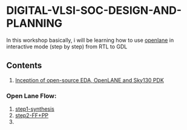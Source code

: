 
# DIGITAL-VLSI-SOC-DESIGN-AND-PLANNING
In this workshop basically, i will be learning how to use [openlane](https://github.com/The-OpenROAD-Project/OpenLane) in interactive mode (step by step) from RTL to GDL

## Contents
1. [Inception of open-source EDA, OpenLANE and Sky130 PDK](https://github.com/navi2311/DIGITAL-VLSI-SOC-DESIGN-AND-PLANNING/blob/main/Sky130%20Day%201%20-%20Inception%20of%20open-source%20EDA%2C%20OpenLANE%20and%20Sky130%20PDK/readme.md)
### Open Lane Flow:
1. [step1-synthesis](https://github.com/navi2311/DIGITAL-VLSI-SOC-DESIGN-AND-PLANNING/blob/main/lab1_synthesis/readme.MD)
2. [step2-FF+PP]()
3. 


